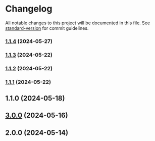 # Changelog

All notable changes to this project will be documented in this file. See [standard-version](https://github.com/conventional-changelog/standard-version) for commit guidelines.

### [1.1.4](https://github.com/jinmuyan5393/zh-utils/compare/v1.1.3...v1.1.4) (2024-05-27)

### [1.1.3](https://github.com/jinmuyan5393/zh-utils/compare/v1.1.2...v1.1.3) (2024-05-22)

### [1.1.2](https://github.com/jinmuyan5393/zh-utils/compare/v1.1.1...v1.1.2) (2024-05-22)

### [1.1.1](https://github.com/jinmuyan5393/zh-utils/compare/v1.1.0...v1.1.1) (2024-05-22)

## 1.1.0 (2024-05-18)

## [3.0.0](https://github.com/jinmuyan888/zh-utils/compare/v2.0.0...v3.0.0) (2024-05-16)

## 2.0.0 (2024-05-14)

